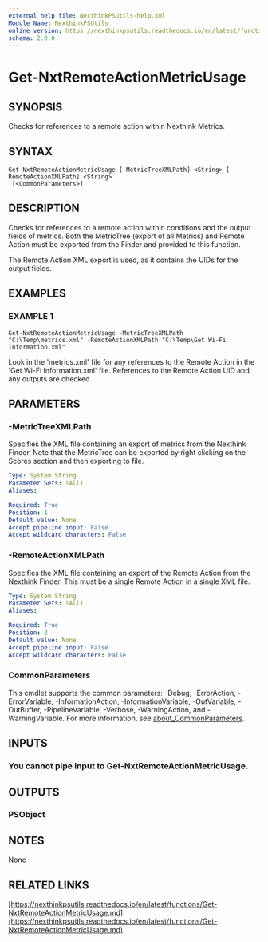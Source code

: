 ```yaml
---
external help file: NexthinkPSUtils-help.xml
Module Name: NexthinkPSUtils
online version: https://nexthinkpsutils.readthedocs.io/en/latest/functions/Get-NxtRemoteActionMetricUsage.md
schema: 2.0.0
---
```


# Get-NxtRemoteActionMetricUsage

## SYNOPSIS
Checks for references to a remote action within Nexthink Metrics.

## SYNTAX

```
Get-NxtRemoteActionMetricUsage [-MetricTreeXMLPath] <String> [-RemoteActionXMLPath] <String>
 [<CommonParameters>]
```

## DESCRIPTION
Checks for references to a remote action within conditions and the output fields of metrics.
Both the MetricTree (export of all Metrics) and Remote Action must be exported from the Finder and provided to this function.

The Remote Action XML export is used, as it contains the UIDs for the output fields.

## EXAMPLES

### EXAMPLE 1
```
Get-NxtRemoteActionMetricUsage -MetricTreeXMLPath "C:\Temp\metrics.xml" -RemoteActionXMLPath "C:\Temp\Get Wi-Fi Information.xml"
```

Look in the 'metrics.xml' file for any references to the Remote Action in the 'Get Wi-Fi Information.xml' file.
References to the Remote Action UID and any outputs are checked.

## PARAMETERS

### -MetricTreeXMLPath
Specifies the XML file containing an export of metrics from the Nexthink Finder.
Note that the MetricTree can be exported by right clicking on the Scores section and then exporting to file.

```yaml
Type: System.String
Parameter Sets: (All)
Aliases:

Required: True
Position: 1
Default value: None
Accept pipeline input: False
Accept wildcard characters: False
```

### -RemoteActionXMLPath
Specifies the XML file containing an export of the Remote Action from the Nexthink Finder.
This must be a single Remote Action in a single XML file.

```yaml
Type: System.String
Parameter Sets: (All)
Aliases:

Required: True
Position: 2
Default value: None
Accept pipeline input: False
Accept wildcard characters: False
```

### CommonParameters
This cmdlet supports the common parameters: -Debug, -ErrorAction, -ErrorVariable, -InformationAction, -InformationVariable, -OutVariable, -OutBuffer, -PipelineVariable, -Verbose, -WarningAction, and -WarningVariable. For more information, see [about_CommonParameters](http://go.microsoft.com/fwlink/?LinkID=113216).

## INPUTS

### You cannot pipe input to Get-NxtRemoteActionMetricUsage.
## OUTPUTS

### PSObject
## NOTES
None

## RELATED LINKS

[https://nexthinkpsutils.readthedocs.io/en/latest/functions/Get-NxtRemoteActionMetricUsage.md](https://nexthinkpsutils.readthedocs.io/en/latest/functions/Get-NxtRemoteActionMetricUsage.md)

